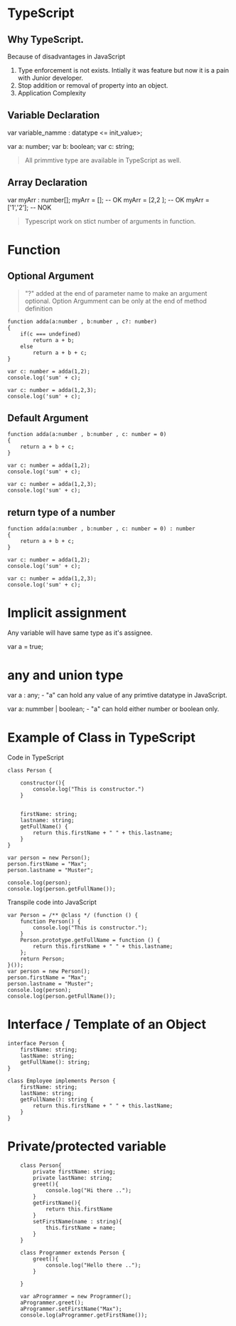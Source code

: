 # TypeScript

## Why TypeScript.

Because of disadvantages in JavaScript
1. Type enforcement is not exists. Intially it was feature but now it is a pain with Junior developer.
2. Stop addition or removal of property into an object.
3. Application Complexity	


## Variable Declaration

var variable_namme : datatype <= init_value>;

var a: number;
var b: boolean;
var c: string;

> All primmtive type are available in TypeScript as well.

## Array Declaration

var myArr : number[];
myArr = []; -- OK
myArr = [2,2 ]; -- OK
myArr = ['1','2']; -- NOK


> Typescript work on stict number of arguments in function.

# Function

## Optional Argument

> "?" added at the end of parameter name to make an argument optional.
> Option Argumment can be only at the end of method definition

    function adda(a:number , b:number , c?: number)
    {
        if(c === undefined)
            return a + b;
        else
            return a + b + c;
    }

    var c: number = adda(1,2);
    console.log('sum' + c);

    var c: number = adda(1,2,3);
    console.log('sum' + c);



## Default Argument

    function adda(a:number , b:number , c: number = 0)
    {
        return a + b + c;
    }

    var c: number = adda(1,2);
    console.log('sum' + c);

    var c: number = adda(1,2,3);
    console.log('sum' + c);


## return type of a number

    function adda(a:number , b:number , c: number = 0) : number
    {
        return a + b + c;
    }

    var c: number = adda(1,2);
    console.log('sum' + c);

    var c: number = adda(1,2,3);
    console.log('sum' + c);

# Implicit assignment

Any variable will have same type as it's assignee.

var a = true;


# any and union type

var a : any; - "a" can hold any value of any primtive datatype in JavaScript.

var a: nummber | boolean;  - "a" can hold either number or boolean only.


# Example of Class in TypeScript

Code in TypeScript

    class Person {

        constructor(){
            console.log("This is constructor.")
        }


        firstName: string;
        lastname: string;
        getFullName() {
            return this.firstName + " " + this.lastname;
        }
    }

    var person = new Person();
    person.firstName = "Max";
    person.lastname = "Muster";

    console.log(person);
    console.log(person.getFullName());

Transpile code into JavaScript

    var Person = /** @class */ (function () {
        function Person() {
            console.log("This is constructor.");
        }
        Person.prototype.getFullName = function () {
            return this.firstName + " " + this.lastname;
        };
        return Person;
    }());
    var person = new Person();
    person.firstName = "Max";
    person.lastname = "Muster";
    console.log(person);
    console.log(person.getFullName());


# Interface / Template of an Object

    interface Person {
        firstName: string;
        lastName: string;
        getFullName(): string;
    }

    class Employee implements Person {
        firstName: string;
        lastName: string;
        getFullName(): string {
            return this.firstName + " " + this.lastName;
        }
    }

# Private/protected variable

        class Person{
            private firstName: string;
            private lastName: string;
            greet(){
                console.log("Hi there ..");
            }
            getFirstName(){
                return this.firstName
            }
            setFirstName(name : string){
                this.firstName = name;
            }
        }

        class Programmer extends Person {
            greet(){
                console.log("Hello there ..");
            }
            
        }

        var aProgrammer = new Programmer();
        aProgrammer.greet();
        aProgrammer.setFirstName("Max");
        console.log(aProgrammer.getFirstName());
